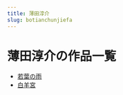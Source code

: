 ```yaml
---
title: 薄田淳介
slug: botianchunjiefa
---
```


# 薄田淳介の作品一覧

- [若葉の雨](ruoxienoyua6)
- [白羊宮](baiyanggong58)
